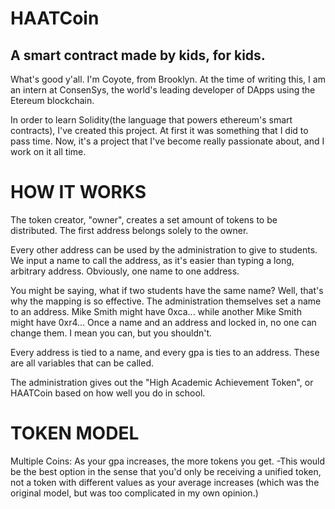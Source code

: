 # HAATCoin 
## A smart contract made by kids, for kids.

What's good y'all. I'm Coyote, from Brooklyn. At the time of writing this, I am an intern at ConsenSys, the world's leading developer of
DApps using the Etereum blockchain.

In order to learn Solidity(the language that powers ethereum's smart contracts), I've created this project. At first it was something that
I did to pass time. Now, it's a project that I've become really passionate about, and I work on it all time.

# HOW IT WORKS

The token creator, "owner", creates a set amount of tokens to be
distributed. The first address belongs solely to the owner.

Every other address can be used by the administration to give to students.
We input a name to call the address, as it's easier than typing a long,
arbitrary address. Obviously, one name to one address.

You might be saying, what if two students have the same name? Well, that's why
the mapping is so effective. The administration themselves set a name to an
address. Mike Smith might have 0xca... while another Mike Smith might have 0xr4...
Once a name and an address and locked in, no one can change them. I mean you can,
but you shouldn't.

Every address is tied to a name, and every gpa is ties to an address. These are all variables
that can be called.

The administration gives out the "High Academic Achievement Token", or HAATCoin based on how well you
do in school.

# TOKEN MODEL

Multiple Coins: As your gpa increases, the more tokens you get.
-This would be the best option in the sense that you'd only be receiving a unified token,
not a token with different values as your average increases (which was the original model, but was too complicated
in my own opinion.)
